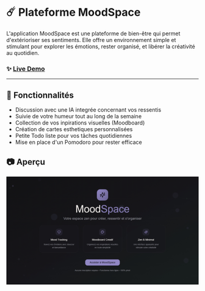 # ☄️ Plateforme MoodSpace

L'application MoodSpace est une plateforme de bien-être qui permet d'extérioriser ses sentiments. Elle offre un environnement simple et stimulant pour explorer les émotions, rester organisé, et libérer la créativité au quotidien.

### ✨ [Live Demo](https://moodsspace.vercel.app)

---

## 🚀 Fonctionnalités

- Discussion avec une IA integrée concernant vos ressentis
- Suivie de votre humeur tout au long de la semaine
- Collection de vos inpirations visuelles (Moodboard)
- Création de cartes esthetiques personnalisées
- Petite Todo liste pour vos tâches quotidiennes
- Mise en place d'un Pomodoro pour rester efficace


## 📷 Aperçu

![Aperçu de l'application](./public/screenshot.png)

